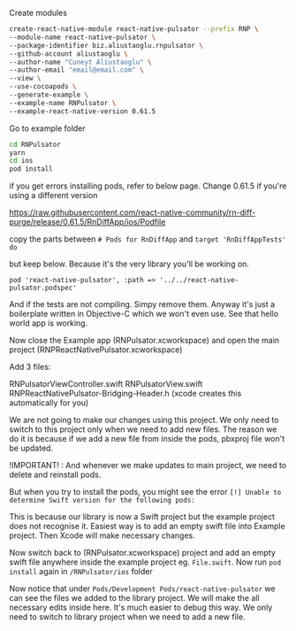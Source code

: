 Create modules

```sh
create-react-native-module react-native-pulsator --prefix RNP \
--module-name react-native-pulsator \
--package-identifier biz.aliustaoglu.rnpulsator \
--github-account aliustaoglu \
--author-name "Cuneyt Aliustaoglu" \
--author-email "email@email.com" \
--view \
--use-cocoapods \
--generate-example \
--example-name RNPulsator \
--example-react-native-version 0.61.5
```

Go to example folder

```sh
cd RNPulsator
yarn
cd ios
pod install
```

if you get errors installing pods, refer to below page. Change 0.61.5 if you're using a different version

https://raw.githubusercontent.com/react-native-community/rn-diff-purge/release/0.61.5/RnDiffApp/ios/Podfile

copy the parts between `# Pods for RnDiffApp` and `target 'RnDiffAppTests' do`

but keep below. Because it's the very library you'll be working on.

`pod 'react-native-pulsator', :path => '../../react-native-pulsator.podspec'`

And if the tests are not compiling. Simpy remove them. Anyway it's just a boilerplate written in Objective-C which we won't even use. See that hello world app is working.


Now close the Example app (RNPulsator.xcworkspace) and open the main project (RNPReactNativePulsator.xcworkspace)

Add 3 files:

RNPulsatorViewController.swift
RNPulsatorView.swift
RNPReactNativePulsator-Bridging-Header.h (xcode creates this automatically for you)

We are not going to make our changes using this project. We only need to switch to this project only when we need to add new files. The reason we do it is because if we add a new file from inside the pods, pbxproj file won't be updated.

!IMPORTANT! : And whenever we make updates to main project, we need to delete and reinstall pods.

But when you try to install the pods, you might see the error `[!] Unable to determine Swift version for the following pods:`

This is because our library is now a Swift project but the example project does not recognise it. Easiest way is to add an empty swift file into Example project. Then Xcode will make necessary changes. 

Now switch back to (RNPulsator.xcworkspace) project and add an empty swift file anywhere inside the example project eg. `File.swift`. Now run `pod install` again in `/RNPulsator/ios` folder

Now notice that under `Pods/Development Pods/react-native-pulsator` we can see the files we added to the library project. We will make the all necessary edits inside here. It's much easier to debug this way. We only need to switch to library project when we need to add a new file.

